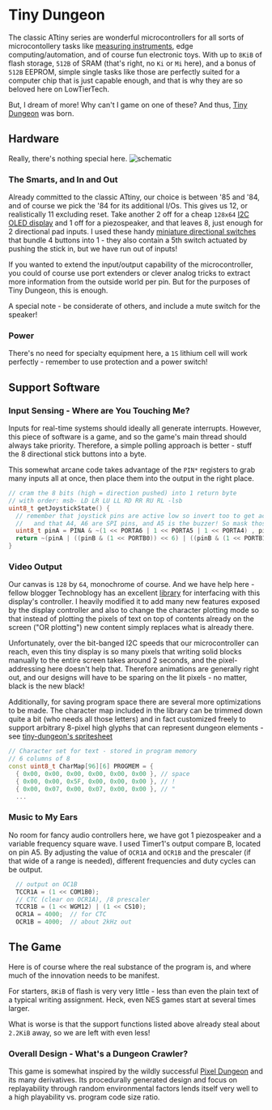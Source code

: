# Tiny Dungeon 
The classic ATtiny series are wonderful microcontrollers for all sorts of microcontollery tasks like [measuring instruments](https://github.com/MrCocoNuat/tiny-oscilloscope), edge computing/automation, and of course fun electronic toys. With up to `8KiB` of flash storage, `512B` of SRAM (that's right, no `Ki` or `Mi` here), and a bonus of `512B` EEPROM, simple single tasks like those are perfectly suited for a computer chip that is just capable enough, and that is why they are so beloved here on LowTierTech.

But, I dream of more! Why can't I game on one of these? And thus, [Tiny Dungeon](https://github.com/mrcoconuat/tiny-dungeon) was born.

## Hardware

Really, there's nothing special here.
![schematic](https://github.com/MrCocoNuat/tiny-dungeon/blob/main/schematic/tiny-dungeon-schematic.png)


### The Smarts, and In and Out

Already committed to the classic ATtiny, our choice is between '85 and '84, and of course we pick the '84 for its additional I/Os. This gives us 12, or realistically 11 excluding reset. Take another 2 off for a cheap `128x64` [I2C OLED display](https://www.amazon.com/Hosyond-Display-Self-Luminous-Compatible-Raspberry/dp/B09T6SJBV5/ref=sr_1_3) and 1 off for a piezospeaker, and that leaves 8, just enough for 2 directional pad inputs. I used these handy [miniature directional switches](https://www.amazon.com/10x10x9mm-Momentary-Square-Tactile-Switch/dp/B00E6QM2F0) that bundle 4 buttons into 1 - they also contain a 5th switch actuated by pushing the stick in, but we have run out of inputs!

If you wanted to extend the input/output capability of the microcontroller, you could of course use port extenders or clever analog tricks to extract more information from the outside world per pin. But for the purposes of Tiny Dungeon, this is enough.

A special note - be considerate of others, and include a mute switch for the speaker!

### Power

There's no need for specialty equipment here, a `1S` lithium cell will work perfectly - remember to use protection and a power switch!

## Support Software

### Input Sensing - Where are You Touching Me?

Inputs for real-time systems should ideally all generate interrupts. However, this piece of software is a game, and so the game's main thread should always take priority. Therefore, a simple polling approach is better - stuff the 8 directional stick buttons into a byte.

This somewhat arcane code takes advantage of the `PIN*` registers to grab many inputs all at once, then place them into the output in the right place.
```c++
// cram the 8 bits (high = direction pushed) into 1 return byte
// with order: msb- LD LR LU LL RD RR RU RL -lsb
uint8_t getJoystickState() {
  // remember that joystick pins are active low so invert too to get active directions
  //   and that A4, A6 are SPI pins, and A5 is the buzzer! So mask those out of pinA!!
  uint8_t pinA = PINA & ~(1 << PORTA6 | 1 << PORTA5 | 1 << PORTA4) , pinB = PINB;
  return ~(pinA | ((pinB & (1 << PORTB0)) << 6) | ((pinB & (1 << PORTB1)) << 4) | ((pinB & (1 << PORTB2)) << 2));
}
```

### Video Output

Our canvas is `128` by `64`, monochrome of course. And we have help here - fellow blogger Technoblogy has an excellent [library](http://www.technoblogy.com/show?23OS) for interfacing with this display's controller. I heavily modified it to add many new features exposed by the display controller and also to change the character plotting mode so that instead of plotting the pixels of text on top of contents already on the screen ("OR plotting") new content simply replaces what is already there.

Unfortunately, over the bit-banged I2C speeds that our microcontroller can reach, even this tiny display is so many pixels that writing solid blocks manually to the entire screen takes around 2 seconds, and the pixel-addressing here doesn't help that. Therefore animations are generally right out, and our designs will have to be sparing on the lit pixels - no matter, black is the new black!

Additionally, for saving program space there are several more optimizations to be made. The character map included in the library can be trimmed down quite a bit (who needs all those letters) and in fact customized freely to support arbitrary 8-pixel high glyphs that can represent dungeon elements - see [tiny-dungeon's spritesheet](https://github.com/MrCocoNuat/tiny-dungeon/blob/main/spritesheet/spritesheet.png)
```c++
// Character set for text - stored in program memory
// 6 columns of 8
const uint8_t CharMap[96][6] PROGMEM = {
  { 0x00, 0x00, 0x00, 0x00, 0x00, 0x00 }, // space
  { 0x00, 0x00, 0x5F, 0x00, 0x00, 0x00 }, // !
  { 0x00, 0x07, 0x00, 0x07, 0x00, 0x00 }, // "
  ...
```

### Music to My Ears

No room for fancy audio controllers here, we have got 1 piezospeaker and a variable frequency square wave. I used Timer1's output compare B, located on pin A5. By adjusting the value of `OCR1A` and `OCR1B` and the prescaler (if that wide of a range is needed), different frequencies and duty cycles can be output.
```c++
  // output on OC1B
  TCCR1A = (1 << COM1B0);
  // CTC (clear on OCR1A), /8 prescaler
  TCCR1B = (1 << WGM12) | (1 << CS10);
  OCR1A = 4000;  // for CTC
  OCR1B = 4000;  // about 2kHz out
```

## The Game

Here is of course where the real substance of the program is, and where much of the innovation needs to be manifest.

For starters, `8KiB` of flash is very very little - less than even the plain text of a typical writing assignment. Heck, even NES games start at several times larger.

What is worse is that the support functions listed above already steal about `2.2KiB` away, so we are left with even less!

### Overall Design - What's a Dungeon Crawler?

This game is somewhat inspired by the wildly successful [Pixel Dungeon](https://pixeldungeon.watabou.ru/) and its many derivatives. Its procedurally generated design and focus on replayability through random environmental factors lends itself very well to a high playability vs. program code size ratio.